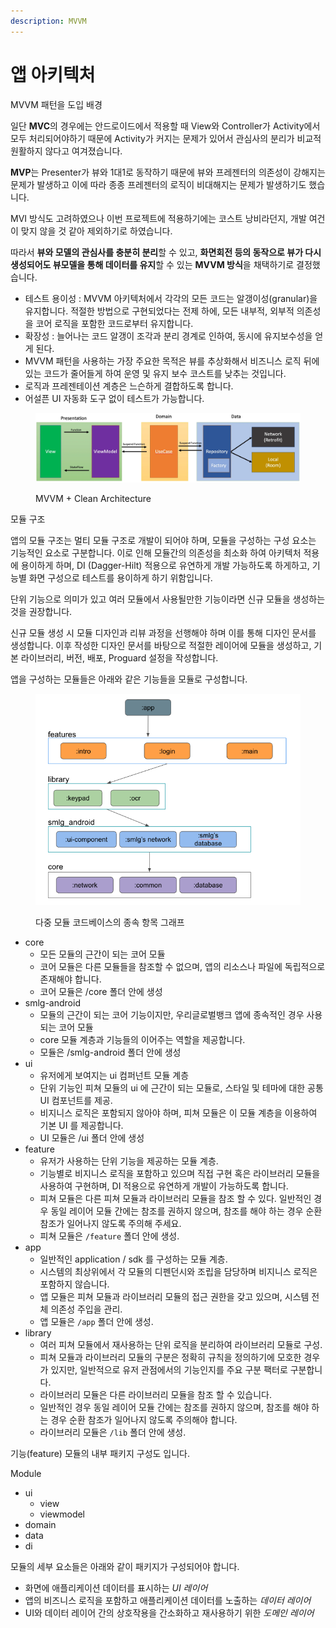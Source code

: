```yaml
---
description: MVVM
---
```


# 앱 아키텍처

MVVM 패턴을 도입 배경

일단 **MVC**의 경우에는 안드로이드에서 적용할 때 View와 Controller가 Activity에서 모두 처리되어야하기 때문에 Activity가 커지는 문제가 있어서 관심사의 분리가 비교적 원활하지 않다고 여겨졌습니다.

**MVP**는 Presenter가 뷰와 1대1로 동작하기 때문에 뷰와 프레젠터의 의존성이 강해지는 문제가 발생하고 이에 따라 종종 프레젠터의 로직이 비대해지는 문제가 발생하기도 했습니다.

MVI 방식도 고려하였으나 이번 프로젝트에 적용하기에는 코스트 낭비라던지, 개발 여건이 맞지 않을 것 같아 제외하기로 하였습니다.

따라서 **뷰와 모델의 관심사를 충분히 분리**할 수 있고, **화면회전 등의 동작으로 뷰가 다시 생성되어도 뷰모델을 통해 데이터를 유지**할 수 있는 **MVVM 방식**을 채택하기로 결정했습니다.&#x20;

* 테스트 용이성 : MVVM 아키텍처에서 각각의 모든 코드는 알갱이성(granular)을 유지합니다. 적절한 방법으로 구현되었다는 전제 하에, 모든 내부적, 외부적 의존성을 코어 로직을 포함한 코드로부터 유지합니다.
* 확장성 : 늘어나는 코드 알갱이 조각과 분리 경계로 인하여, 동시에 유지보수성을 얻게 된다.
* MVVM 패턴을 사용하는 가장 주요한 목적은 뷰를 추상화해서 비즈니스 로직 뒤에 있는 코드가 줄어들게 하여 운영 및 유지 보수 코스트를 낮추는 것입니다.
* 로직과 프레젠테이션 계층은 느슨하게 결합하도록 합니다.
* 어설픈 UI 자동화 도구 없이 테스트가 가능합니다.

<figure><img src=".gitbook/assets/1_02Ink_nKAVnzLS8NA3rm_A.webp" alt=""><figcaption><p>MVVM + Clean Architecture</p></figcaption></figure>

모듈 구조

&#x20;앱의 모듈 구조는 멀티 모듈 구조로 개발이 되어야 하며, 모듈을 구성하는 구성 요소는 기능적인 요소로 구분합니다. 이로 인해 모듈간의 의존성을 최소화 하여 아키텍처 적용에 용이하게 하며, DI (Dagger-Hilt) 적용으로 유연하게 개발 가능하도록 하게하고, 기능별 화면 구성으로 테스트를 용이하게 하기 위함입니다.

단위 기능으로 의미가 있고 여러 모듈에서 사용될만한 기능이라면 신규 모듈을 생성하는 것을 권장합니다.

신규 모듈 생성 시 모듈 디자인과 리뷰 과정을 선행해야 하며 이를 통해 디자인 문서를 생성합니다. 이후 작성한 디자인 문서를 바탕으로 적절한 레이어에 모듈을 생성하고, 기본 라이브러리, 버전, 배포, Proguard 설정을 작성합니다.

앱을 구성하는 모듈들은 아래와 같은 기능들을 모듈로 구성합니다.

<figure><img src=".gitbook/assets/Screenshot 2023-04-18 at 5.26.06 PM.png" alt=""><figcaption><p>다중 모듈 코드베이스의 종속 항목 그래프</p></figcaption></figure>

* core&#x20;
  * 모든 모듈의 근간이 되는 코어 모듈
  * 코어 모듈은 다른 모듈들을 참조할 수 없으며, 앱의 리소스나 파일에 독립적으로 존재해야 합니다.
  * 코어 모듈은 /core 폴더 안에 생성
* smlg-android
  * 모듈의 근간이 되는 코어 기능이지만, 우리글로벌뱅크 앱에 종속적인 경우 사용되는 코어 모듈
  * core 모듈 계층과 기능들의 이어주는 역할을 제공합니다.
  * 모듈은 /smlg-android 폴더 안에 생성
* ui
  * 유저에게 보여지는 ui 컴퍼넌트 모듈 계층
  * 단위 기능인 피쳐 모듈의 ui 에 근간이 되는 모듈로, 스타일 및 테마에 대한 공통 UI 컴포넌트를 제공.
  * 비지니스 로직은 포함되지 않아야 하며, 피쳐 모듈은 이 모듈 계층을 이용하여 기본 UI 를 제공합니다.
  * UI 모듈은 /ui 폴더 안에 생성
* feature
  * 유저가 사용하는 단위 기능을 제공하는 모듈 계층.
  * 기능별로 비지니스 로직을 포함하고 있으며 직접 구현 혹은 라이브러리 모듈을 사용하여 구현하며, DI 적용으로 유연하게 개발이 가능하도록 합니다.
  * 피쳐 모듈은 다른 피쳐 모듈과 라이브러리 모듈을 참조 할 수 있다. 일반적인 경우 동일 레이어 모듈 간에는 참조를 권하지 않으며, 참조를 해야 하는 경우 순환 참조가 일어나지 않도록 주의해 주세요.
  * 피쳐 모듈은 `/feature` 폴더 안에 생성.
* app
  * 일반적인 application / sdk 를 구성하는 모듈 계층.
  * 시스템의 최상위에서 각 모듈의 디펜던시와 조립을 담당하며 비지니스 로직은 포함하지 않습니다.
  * 앱 모듈은 피쳐 모듈과 라이브러리 모듈의 접근 권한을 갖고 있으며, 시스템 전체 의존성 주입을 관리.
  * 앱 모듈은 `/app` 폴더 안에 생성.
* library
  * 여러 피쳐 모듈에서 재사용하는 단위 로직을 분리하여 라이브러리 모듈로 구성.
  * 피쳐 모듈과 라이브러리 모듈의 구분은 정확히 규칙을 정의하기에 모호한 경우가 있지만, 일반적으로 유저 관점에서의 기능인지를 주요 구분 팩터로 구분합니다.
  * 라이브러리 모듈은 다른 라이브러리 모듈을 참조 할 수 있습니다.&#x20;
  * 일반적인 경우 동일 레이어 모듈 간에는 참조를 권하지 않으며, 참조를 해야 하는 경우 순환 참조가 일어나지 않도록 주의해야 합니다.
  * 라이브러리 모듈은 `/lib` 폴더 안에 생성.



기능(feature) 모듈의 내부 패키지 구성도 입니다.

Module

* ui
  * view
  * viewmodel
* domain
* data
* di



모듈의 세부 요소들은 아래와 같이 패키지가 구성되어야 합니다.&#x20;

* 화면에 애플리케이션 데이터를 표시하는 _UI 레이어_
* 앱의 비즈니스 로직을 포함하고 애플리케이션 데이터를 노출하는 _데이터 레이어_
* UI와 데이터 레이어 간의 상호작용을 간소화하고 재사용하기 위한 _도메인 레이어_



